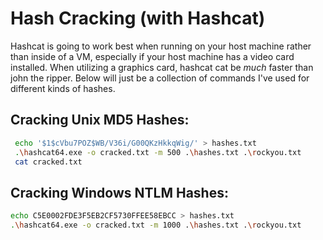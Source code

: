 # Hash Cracking \(with Hashcat\)

Hashcat is going to work best when running on your host machine rather than inside of a VM, especially if your host machine has a video card installed. When utilizing a graphics card, hashcat cat be _much_ faster than john the ripper. Below will just be a collection of commands I've used for different kinds of hashes.

## Cracking Unix MD5 Hashes:

```bash
 echo '$1$cVbu7POZ$WB/V36i/G00QKzHkkqWig/' > hashes.txt
 .\hashcat64.exe -o cracked.txt -m 500 .\hashes.txt .\rockyou.txt
 cat cracked.txt
```

## Cracking Windows NTLM Hashes:

```bash
echo C5E0002FDE3F5EB2CF5730FFEE58EBCC > hashes.txt
.\hashcat64.exe -o cracked.txt -m 1000 .\hashes.txt .\rockyou.txt
```

